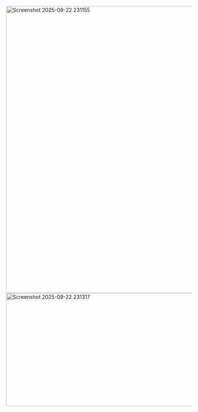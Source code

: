 <img width="804" height="779" alt="Screenshot 2025-09-22 231155" src="https://github.com/user-attachments/assets/de613036-f9d5-445a-8a24-4eb260e6601b" />
<img width="801" height="307" alt="Screenshot 2025-09-22 231317" src="https://github.com/user-attachments/assets/6b058440-ace2-4c29-a66a-0e253063dddf" />
